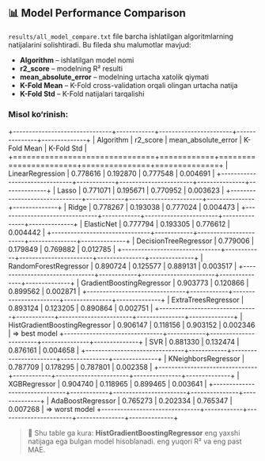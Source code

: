 ## 📊 Model Performance Comparison

`results/all_model_compare.txt` file barcha ishlatilgan algoritmlarning natijalarini solishtiradi. 
Bu fileda shu malumotlar mavjud:

- **Algorithm** – ishlatilgan model nomi  
- **r2_score** – modelning R² resulti
- **mean_absolute_error** – modelning urtacha xatolik qiymati  
- **K-Fold Mean** – K-Fold cross-validation orqali olingan urtacha natija  
- **K-Fold Std** – K-Fold natijalari tarqalishi

### Misol ko‘rinish:

+-------------------------------+------------+-----------------------+---------------+--------------+
| Algorithm                     |   r2_score |   mean_absolute_error |   K-Fold Mean |   K-Fold Std |
+===============================+============+=======================+===============+==============+
| LinearRegression              |   0.778616 |              0.192870 |      0.777548 |     0.004691 |
+-------------------------------+------------+-----------------------+---------------+--------------+
| Lasso                         |   0.771071 |              0.195671 |      0.770952 |     0.003623 |
+-------------------------------+------------+-----------------------+---------------+--------------+
| Ridge                         |   0.778267 |              0.193038 |      0.777024 |     0.004473 |
+-------------------------------+------------+-----------------------+---------------+--------------+
| ElasticNet                    |   0.777794 |              0.193305 |      0.776612 |     0.004442 |
+-------------------------------+------------+-----------------------+---------------+--------------+
| DecisionTreeRegressor         |   0.779006 |              0.179849 |      0.769882 |     0.012785 |
+-------------------------------+------------+-----------------------+---------------+--------------+
| RandomForestRegressor         |   0.890724 |              0.125577 |      0.889131 |     0.003517 |
+-------------------------------+------------+-----------------------+---------------+--------------+
| GradientBoostingRegressor     |   0.903773 |              0.120866 |      0.899562 |     0.002871 |
+-------------------------------+------------+-----------------------+---------------+--------------+
| ExtraTreesRegressor           |   0.893124 |              0.123205 |      0.890864 |     0.002751 |
+-------------------------------+------------+-----------------------+---------------+--------------+
| HistGradientBoostingRegressor |   0.906147 |              0.118156 |      0.903152 |     0.002346 |   => best model
+-------------------------------+------------+-----------------------+---------------+--------------+
| SVR                           |   0.881330 |              0.132474 |      0.876161 |     0.004658 |
+-------------------------------+------------+-----------------------+---------------+--------------+
| KNeighborsRegressor           |   0.787709 |              0.178295 |      0.787801 |     0.002358 |
+-------------------------------+------------+-----------------------+---------------+--------------+
| XGBRegressor                  |   0.904740 |              0.118965 |      0.899465 |     0.003641 |
+-------------------------------+------------+-----------------------+---------------+--------------+
| AdaBoostRegressor             |   0.765273 |              0.202334 |      0.765347 |     0.007268 |   => worst model
+-------------------------------+------------+-----------------------+---------------+--------------+

> 🔹 Shu table ga kura: **HistGradientBoostingRegressor** eng yaxshi natijaga ega bulgan model hisoblanadi. eng yuqori R² va eng past MAE.  